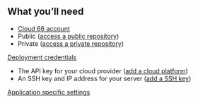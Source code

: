 <!-- usedin: [ _node/deployment/getting-started.md] -->



## What you’ll need

*   [Cloud 66 account](https://app.cloud66.com/users/sign_up)
*   Public ([access a public repository](http://community.cloud66.com/articles/accessing-your-git-repository#public))
*   Private ([access a private repository](http://community.cloud66.com/articles/accessing-your-git-repository#private))
  
   
  
[Deployment credentials](/deployment/deploy-to-your-cloud)

*   The API key for your cloud provider ([add a cloud platform](/deployment/deploy-to-your-cloud))
*   An SSH key and IP address for your server ([add a SSH key](/deployment/deploy-to-your-own-server))
  

   
[Application specific settings](/building-your-node-js-stack/specific-settings-for-your-node-js-application)
  




